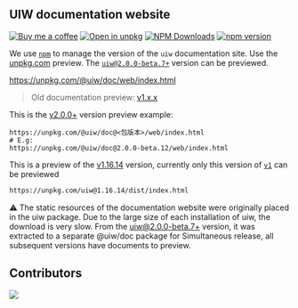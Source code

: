 UIW documentation website
---

[![Buy me a coffee](https://img.shields.io/badge/Buy%20me%20a%20coffee-048754?logo=buymeacoffee)](https://jaywcjlove.github.io/#/sponsor)
[![Open in unpkg](https://img.shields.io/badge/Open%20in-unpkg-blue)](https://uiwjs.github.io/npm-unpkg/#/pkg/@uiw/doc/file/README.md)
[![NPM Downloads](https://img.shields.io/npm/dm/@uiw/doc.svg?style=flat)](https://www.npmjs.com/package/@uiw/doc)
[![npm version](https://img.shields.io/npm/v/@uiw/doc.svg?label=@uiw/doc)](https://npmjs.com/@uiw/doc)

We use [`npm`](https://www.npmjs.com/package/@uiw/doc) to manage the version of the `uiw` documentation site. Use the [unpkg.com](https://unpkg.com/@uiw/doc/web/index.html) preview. The [`uiw@2.0.0-beta.7+`](https://unpkg.com/@uiw/doc/web/index.html) version can be previewed.

https://unpkg.com/@uiw/doc/web/index.html

> Old documentation preview: [v1.x.x](https://unpkg.com/uiw@1.16.14/dist/index.html)

This is the [v2.0.0+](https://unpkg.com/@uiw/doc@2.0.1/web/index.html) version preview example:

```
https://unpkg.com/@uiw/doc@<包版本>/web/index.html
# E.g:
https://unpkg.com/@uiw/doc@2.0.0-beta.12/web/index.html
```

This is a preview of the [v1.16.14](https://unpkg.com/uiw@1.16.14/dist/index.html) version, currently only this version of [`v1`](https://unpkg.com/uiw@1.16.14/dist/index.html) can be previewed

```bash
https://unpkg.com/uiw@1.16.14/dist/index.html
```

⚠️ The static resources of the documentation website were originally placed in the uiw package. Due to the large size of each installation of uiw, the download is very slow. From the [uiw@2.0.0-beta.7+](https://unpkg.com/@uiw/doc/web/index.html) version, it was extracted to a separate @uiw/doc package for Simultaneous release, all subsequent versions have documents to preview.

## Contributors

<a href="https://github.com/uiwjs/uiw/graphs/contributors">
  <img src="https://uiwjs.github.io/uiw/CONTRIBUTORS.svg" />
</a>